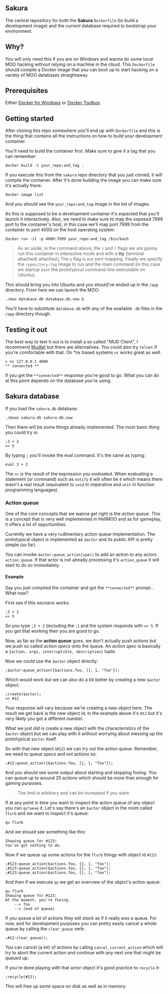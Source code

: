 ## Sakura
The central repository for both the **Sakura** `Dockerfile` (to build a development image) and the *current* database required to bootstrap your environment.

## Why?
You will only need this if you are on Windows and wanna do some local MOO hacking without relying on a machine in the cloud. This `Dockerfile` should compile a Docker image that you can boot up to start hacking on a variety of MOO databases straightaway.

## Prerequisites
Either [Docker for Windows](https://www.docker.com/docker-windows) or [Docker Toolbox](https://www.docker.com/products/docker-toolbox).

## Getting started
After cloning this repo somewhere you'll end up with `Dockerfile` and this is the thing that contains all the instructions on how to build your development container.

You'll need to build the container first. Make sure to give it a tag that you can remember:

    docker build -t your_repo:and_tag .

If you execute this from the `sakura` repo directory that you just cloned, it will compile the container. After it's done building the image you can make sure it's actually there:

    docker image list

And you should see the `your_repo:and_tag` image in the list of images. 

As this is supposed to be a development container it's expected that you'll launch it interactively. Also, we need to make sure to map the *exposed* 7999 port to the container's host, in this case we'll map port 7999 from the container to port 4000 on the host operating system:

    docker run -it -p 4000:7999 your_repo:and_tag /bin/bash

> As an aside, in the command above, the `i` and `t` flags we are gonna run this container in interactive mode and with a **tty** (terminal attached) attached.j The `p` flag is our port mapping. Finally we specify the `repository:tag` image to run and the main command (in this case we startup `bash` the prototypical command-line executable on Ubuntu).

This should bring you into Ubuntu and you should've ended up in the `/app` directory. From here we can launch the MOO:

    ./moo database.db database.db.new &

You'll have to substitute `database.db` with any of the available `.db` files in the `/app` directory though.

## Testing it out
The best way to test it out is to install a so called "MUD Client", I recommend [Mudlet](https://www.mudlet.org/) but there are alternatives. You could also try `telnet` if you're comfortable with that. On *nx based systems `nc` works great as well.

    > nc 127.0.0.1 4000
    ** connected **

If you get the `**connected**` response you're good to go. What you can do at this point depends on the database you're using.

## Sakura database
If you load the `sakura.db` database:

    ./mooo sakura.db sakura.db.new

Then there will be some things already implemented. The most basic thing you could try is:

    ;3 + 2
    => 5

By typing `;` you'll invoke the eval command. It's the same as typing:

    eval 3 + 2

The `=>` is the result of the expression you *evaluated*. When evaluating a statement (or command) such as `notify` it will often be `0` which means there wasn't a real result (equivalent to `void` in imperative and `unit` in function programming languages).

### Action queue
One of the core concepts that we wanna get right is the *action queue*. This is a concept that is very well implemented in HellMOO and as for gameplay, it offers a lot of oppurtunities.

Currently we have a very rudimentary action queue implementation. The prototypical object is implemented as `$actor` and its public API is pretty simple (so far).

You can invoke `$actor:queue_action(spec)` to add an action to any actors `action_queue`. If that actor is not already processing it's `action_queue` it will start to do so immediately.

#### Example
Say you just compiled the container and got the `**connected**` prompt.. What now?

First see if this secnario works:

    ;3 + 2
    => 5

So you type `;3 + 2` (including the `;`) and the system responds with `=> 5`. If you got that working then you are good to go.

Now, as far as the **action queue** goes, we don't actually push actions but we push so called *action specs* onto the queue. An *action spec* is basically a `{action, args, interruptible, description}` tuple.

Now we could use the `$actor` object directly:

    ;$actor:queue_action({$actions.foo, [], 1, "foo"});

Which would work but we can also do a bit better by creating a new `$actor` object:

    ;create($actor);
    => #12

Your response will vary because we're creating a new object here. The result we get back is the new object id, in the example above it's `#12` but it's very likely you got a different number.

What we just did is create a new object with the characteristics of the `$actor` object but we can play with it without worrying about messing up the prototypical `$actor` itself.

So with that new object (`#12`) we can try out the action queue. Remember, we need to queue *specs* and not actions so:

    ;#12:queue_action({$actions.foo, [], 1, "foo"});

And you should see some output about starting and stopping fooing. You can queue up to around 25 actions which should be more than enough for gaming purposes. 

> The limit is arbitrary and can be increased if you want.

If at any point in time you want to inspect the action queue of any object you can `qu*ueue` it. Let's say there's an `$actor` object in the room called `flurb` and we want to inspect it's queue:

    qu flurb

And we should see something like this:

    Showing queue for #123:
    You've got nothing to do.

Now if we queue up some actions for the `flurb` thingy with object id `#123`:

    ;#123:queue_action($actions.foo, {}, 1, "foo");
    ;#123:queue_action($actions.foo, {}, 1, "foo");
    ;#123:queue_action($actions.foo, {}, 1, "foo");

And then if we execute `qu` we get an overview of the object's action queue:

    qu flurb
    Showing queue for #123:
    At the moment, you're fooing.
        --> foo
        --> (end of queue)

If you queue a lot of actions they will *stack* as if it really was a queue. For now, and for development purposes you can pretty easily cancel a whole queue by calling the `clear_queue` verb:

    ;#12:clear_queue();

You can cancel (a lot) of actions by calling `cancel_current_action` which will try to abort the current action and continue with any next one that might be queued up.

 If you're done playing with that actor object it's good practice to `recycle` it:

    ;recycle(#12);

This will free up some space on disk as well as in memory.